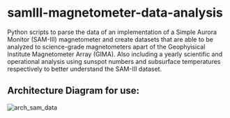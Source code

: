 # samIII-magnetometer-data-analysis
Python scripts to parse the data of an implementation of a Simple Aurora Monitor (SAM-III) magnetometer and create datasets that are able to be analyzed to science-grade magnetometers apart of the Geophyisical Institute Magnetometer Array (GIMA). Also including a yearly scientific and operational analysis using sunspot numbers and subsurface temperatures respectively to better understand the SAM-III dataset.

## Architecture Diagram for use:
![arch_sam_data](https://github.com/whbarndt/samIII-magnetometer-data-analysis/assets/70171176/2c4b9c30-0549-4de7-afc5-21d26ee0f643)
